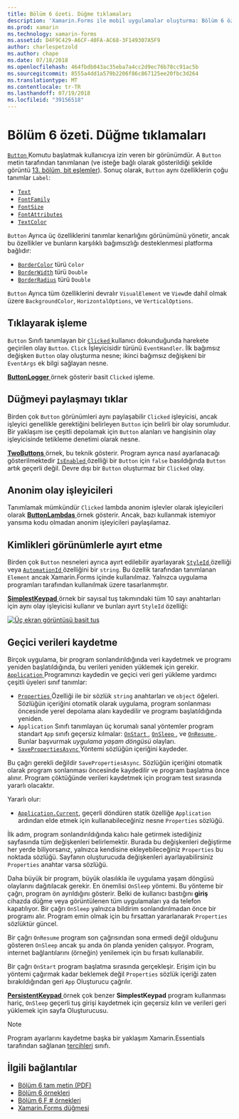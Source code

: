```yaml
---
title: Bölüm 6 özeti. Düğme tıklamaları
description: 'Xamarin.Forms ile mobil uygulamalar oluşturma: Bölüm 6 özeti. Düğme tıklamaları'
ms.prod: xamarin
ms.technology: xamarin-forms
ms.assetid: D4F9C429-A6CF-40FA-AC68-3F149307A5F9
author: charlespetzold
ms.author: chape
ms.date: 07/18/2018
ms.openlocfilehash: 464fbdb043ac35eba7a4cc2d9ec76b78cc91ac5b
ms.sourcegitcommit: 8555a4dd1a579b2206f86c867125ee20fbc3d264
ms.translationtype: MT
ms.contentlocale: tr-TR
ms.lasthandoff: 07/19/2018
ms.locfileid: "39156518"
---
```

# <a name="summary-of-chapter-6-button-clicks"></a>Bölüm 6 özeti. Düğme tıklamaları

[ `Button` ](xref:Xamarin.Forms.Button) Komutu başlatmak kullanıcıya izin veren bir görünümdür. A `Button` metin tarafından tanımlanan (ve isteğe bağlı olarak gösterildiği şekilde görüntü [13. bölüm, bit eşlemler](chapter13.md)). Sonuç olarak, `Button` aynı özelliklerin çoğu tanımlar `Label`:

- [`Text`](xref:Xamarin.Forms.Button.Text)
- [`FontFamily`](xref:Xamarin.Forms.Button.FontFamily)
- [`FontSize`](xref:Xamarin.Forms.Button.FontSize)
- [`FontAttributes`](xref:Xamarin.Forms.Button.FontAttributes)
- [`TextColor`](xref:Xamarin.Forms.Button.TextColor)

`Button` Ayrıca üç özelliklerini tanımlar kenarlığını görünümünü yönetir, ancak bu özellikler ve bunların karşılıklı bağımsızlığı desteklenmesi platforma bağlıdır:

- [`BorderColor`](xref:Xamarin.Forms.Button.BorderColor) türü `Color`
- [`BorderWidth`](xref:Xamarin.Forms.Button.BorderWidth) türü `Double`
- [`BorderRadius`](xref:Xamarin.Forms.Button.BorderRadius) türü `Double`

`Button` Ayrıca tüm özelliklerini devralır `VisualElement` ve `View`de dahil olmak üzere `BackgroundColor`, `HorizontalOptions`, ve `VerticalOptions`.

## <a name="processing-the-click"></a>Tıklayarak işleme

`Button` Sınıfı tanımlayan bir [ `Clicked` ](xref:Xamarin.Forms.Button.Clicked) kullanıcı dokunduğunda harekete geçirilen olay `Button`. `Click` İşleyicisidir türünü `EventHandler`. İlk bağımsız değişken `Button` olay oluşturma nesne; ikinci bağımsız değişkeni bir `EventArgs` ek bilgi sağlayan nesne.

[ **ButtonLogger** ](https://github.com/xamarin/xamarin-forms-book-samples/tree/master/Chapter06/ButtonLogger) örnek gösterir basit `Clicked` işleme.

## <a name="sharing-button-clicks"></a>Düğmeyi paylaşmayı tıklar

Birden çok `Button` görünümleri aynı paylaşabilir `Clicked` işleyicisi, ancak işleyici genellikle gerektiğini belirleyen `Button` için belirli bir olay sorumludur. Bir yaklaşım ise çeşitli depolamak için `Button` alanları ve hangisinin olay işleyicisinde tetikleme denetimi olarak nesne.

[ **TwoButtons** ](https://github.com/xamarin/xamarin-forms-book-samples/tree/master/Chapter06/TwoButtons) örnek, bu teknik gösterir. Program ayrıca nasıl ayarlanacağı gösterilmektedir [ `IsEnabled` ](xref:Xamarin.Forms.VisualElement.IsEnabled) özelliği bir `Button` için `false` basıldığında `Button` artık geçerli değil. Devre dışı bir `Button` oluşturmaz bir `Clicked` olay.

## <a name="anonymous-event-handlers"></a>Anonim olay işleyicileri

Tanımlamak mümkündür `Clicked` lambda anonim işlevler olarak işleyicileri olarak [ **ButtonLambdas** ](https://github.com/xamarin/xamarin-forms-book-samples/tree/master/Chapter06/ButtonLambdas) örnek gösterir. Ancak, bazı kullanmak istemiyor yansıma kodu olmadan anonim işleyicileri paylaşılamaz.

## <a name="distinguishing-views-with-ids"></a>Kimlikleri görünümlerle ayırt etme

Birden çok `Button` nesneleri ayrıca ayırt edilebilir ayarlayarak [ `StyleId` ](xref:Xamarin.Forms.Element.StyleId) özelliği veya [ `AutomationId` ](xref:Xamarin.Forms.Element.AutomationId) özelliğini bir `string`. Bu özellik tarafından tanımlanan `Element` ancak Xamarin.Forms içinde kullanılmaz. Yalnızca uygulama programları tarafından kullanılmak üzere tasarlanmıştır.

[ **SimplestKeypad** ](https://github.com/xamarin/xamarin-forms-book-samples/tree/master/Chapter06/SimplestKeypad) örnek bir sayısal tuş takımındaki tüm 10 sayı anahtarları için aynı olay işleyicisi kullanır ve bunları ayırt `StyleId` özelliği:

[![Üç ekran görüntüsü basit tuş](images/ch06fg04-small.png "hesaplayıcı")](images/ch06fg04-large.png#lightbox "hesaplayıcı")

## <a name="saving-transient-data"></a>Geçici verileri kaydetme

Birçok uygulama, bir program sonlandırıldığında veri kaydetmek ve programı yeniden başlatıldığında, bu verileri yeniden yüklemek için gerekir. [ `Application` ](xref:Xamarin.Forms.Application) Programınızı kaydedin ve geçici veri geri yükleme yardımcı çeşitli üyeleri sınıf tanımlar:

- [ `Properties` ](xref:Xamarin.Forms.Application.Properties) Özelliği ile bir sözlük `string` anahtarları ve `object` öğeleri. Sözlüğün içeriğini otomatik olarak uygulama, program sonlanması öncesinde yerel depolama alanı kaydedilir ve programı başlatıldığında yeniden.
- `Application` Sınıfı tanımlayan üç korumalı sanal yöntemler program standart `App` sınıfı geçersiz kılmalar: [ `OnStart` ](xref:Xamarin.Forms.Application.OnStart), [ `OnSleep` ](xref:Xamarin.Forms.Application.OnSleep), ve [ `OnResume` ](xref:Xamarin.Forms.Application.OnResume). Bunlar başvurmak *uygulama yaşam döngüsü* olayları.
- [ `SavePropertiesAsync` ](xref:Xamarin.Forms.Application.SavePropertiesAsync) Yöntemi sözlüğün içeriğini kaydeder.

Bu çağrı gerekli değildir `SavePropertiesAsync`. Sözlüğün içeriğini otomatik olarak program sonlanması öncesinde kaydedilir ve program başlatma önce alınır. Program çöktüğünde verileri kaydetmek için program test sırasında yararlı olacaktır.

Yararlı olur:

- [`Application.Current`](xref:Xamarin.Forms.Application.Current), geçerli döndüren statik özelliğe `Application` ardından elde etmek için kullanabileceğiniz nesne `Properties` sözlüğü.

İlk adım, program sonlandırıldığında kalıcı hale getirmek istediğiniz sayfasında tüm değişkenleri belirlemektir. Burada bu değişkenleri değiştirme her yerde biliyorsanız, yalnızca kendisine ekleyebileceğiniz `Properties` bu noktada sözlüğü. Sayfanın oluşturucuda değişkenleri ayarlayabilirsiniz `Properties` anahtar varsa sözlüğü.

Daha büyük bir program, büyük olasılıkla ile uygulama yaşam döngüsü olaylarını dağıtılacak gerekir. En önemlisi `OnSleep` yöntemi. Bu yönteme bir çağrı, program ön ayrıldığını gösterir. Belki de kullanıcı bastığını **giriş** cihazda düğme veya görüntülenen tüm uygulamaları ya da telefon kapatılıyor. Bir çağrı `OnSleep` yalnızca bildirim sonlandırılmadan önce bir programı alır. Program emin olmak için bu fırsattan yararlanarak `Properties` sözlüktür güncel.

Bir çağrı `OnResume` program son çağrısından sona ermedi değil olduğunu gösteren `OnSleep` ancak şu anda ön planda yeniden çalışıyor. Program, internet bağlantılarını (örneğin) yenilemek için bu fırsatı kullanabilir.

Bir çağrı `OnStart` program başlatma sırasında gerçekleşir. Erişim için bu yöntemi çağırmak kadar beklemek değil `Properties` sözlük içeriği zaten bırakıldığından geri `App` Oluşturucu çağrılır.

[ **PersistentKeypad** ](https://github.com/xamarin/xamarin-forms-book-samples/tree/master/Chapter06/PersistentKeypad) örnek çok benzer **SimplestKeypad** program kullanması hariç, `OnSleep` geçerli tuş girişi kaydetmek için geçersiz kılın ve verileri geri yüklemek için sayfa Oluşturucusu.

> [!NOTE]
> Program ayarlarını kaydetme başka bir yaklaşım Xamarin.Essentials tarafından sağlanan [tercihleri](~/essentials/preferences.md) sınıfı.

## <a name="related-links"></a>İlgili bağlantılar

- [Bölüm 6 tam metin (PDF)](https://download.xamarin.com/developer/xamarin-forms-book/XamarinFormsBook-Ch06-Apr2016.pdf)
- [Bölüm 6 örnekleri](https://github.com/xamarin/xamarin-forms-book-samples/tree/master/Chapter06)
- [Bölüm 6 F # örnekleri](https://github.com/xamarin/xamarin-forms-book-samples/tree/master/Chapter06/FS)
- [Xamarin.Forms düğmesi](~/xamarin-forms/user-interface/button.md)
